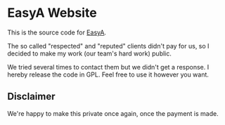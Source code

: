 # EasyA Website

This is the source code for [EasyA](https://easya.io/).

The so called "respected" and "reputed" clients didn't pay for us, so I decided to make my work (our team's hard work) public.

We tried several times to contact them but we didn't get a response. I hereby release the code in GPL. Feel free to use it however you want.

## Disclaimer

We're happy to make this private once again, once the payment is made.

